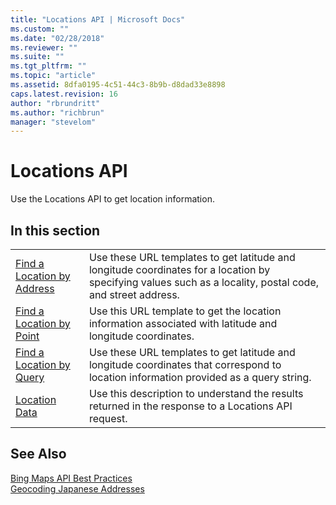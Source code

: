 ```yaml
---
title: "Locations API | Microsoft Docs"
ms.custom: ""
ms.date: "02/28/2018"
ms.reviewer: ""
ms.suite: ""
ms.tgt_pltfrm: ""
ms.topic: "article"
ms.assetid: 8dfa0195-4c51-44c3-8b9b-d8dad33e8898
caps.latest.revision: 16
author: "rbrundritt"
ms.author: "richbrun"
manager: "stevelom"
---
```

# Locations API
Use the Locations API to get location information.  
  
## In this section  
  
|||  
|-|-|  
|[Find a Location by Address](../rest-services/find-a-location-by-address.md)|Use these URL templates to get latitude and longitude coordinates for a location by specifying values such as a locality, postal code, and street address.|  
|[Find a Location by Point](../rest-services/find-a-location-by-point.md)|Use this URL template to get the location information associated with latitude and longitude coordinates.|  
|[Find a Location by Query](../rest-services/find-a-location-by-query.md)|Use these URL templates to get latitude and longitude coordinates that correspond to location information provided as a query string.|  
|[Location Data](../rest-services/location-data.md)|Use this description to understand the results returned in the response to a Locations API request.|  
  
## See Also  
 [Bing Maps API Best Practices](https://msdn.microsoft.com/en-us/library/dn894107.aspx)   
 [Geocoding Japanese Addresses](http://msdn.microsoft.com/en-us/library/dn384099.aspx)